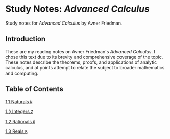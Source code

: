 # Study Notes: *Advanced Calculus*
Study notes for *Advanced Calculus* by Avner Friedman.

## Introduction

These are my reading notes on Avner Friedman's *Advanced Calculus*. I chose this text due to its brevity and comprehensive coverage of the topic. These notes describe the theorems, proofs, and applications of analytic calculus, and at points attempt to relate the subject to broader mathematics and computing. 

## Table of Contents
[1.1 Naturals `N`](https://github.com/Jared-Prime/advanced_calculus/blob/master/naturals.md)

[1.§ Integers `Z`](https://github.com/Jared-Prime/advanced_calculus/blob/master/integers.md)

[1.2 Rationals `Q`](https://github.com/Jared-Prime/advanced_calculus/blob/master/rationals.md)

[1.3 Reals `R`](https://github.com/Jared-Prime/advanced_calculus/blob/master/reals.md)